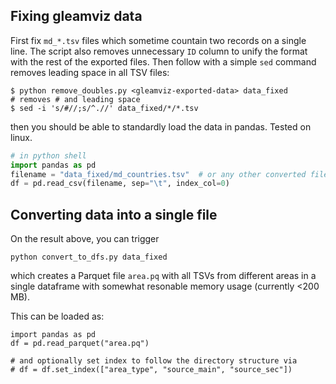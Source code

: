 ## Fixing gleamviz data
First fix `md_*.tsv` files which sometime countain two records on a single line. The script
also removes unnecessary `ID` column to unify the format with the rest of the exported files.
Then follow with a simple `sed` command removes leading space in all TSV files:

```
$ python remove_doubles.py <gleamviz-exported-data> data_fixed
# removes # and leading space
$ sed -i 's/#//;s/^.//' data_fixed/*/*.tsv
```

then you should be able to standardly load the data in pandas. Tested on linux.

```python
# in python shell
import pandas as pd
filename = "data_fixed/md_countries.tsv"  # or any other converted file
df = pd.read_csv(filename, sep="\t", index_col=0)
```

## Converting data into a single file
On the result above, you can trigger
```
python convert_to_dfs.py data_fixed
```
which creates a Parquet file `area.pq` with all TSVs from different areas
in a single dataframe with somewhat resonable memory usage (currently <200 MB).

This can be loaded as:
```
import pandas as pd
df = pd.read_parquet("area.pq")

# and optionally set index to follow the directory structure via
# df = df.set_index(["area_type", "source_main", "source_sec"])
```
